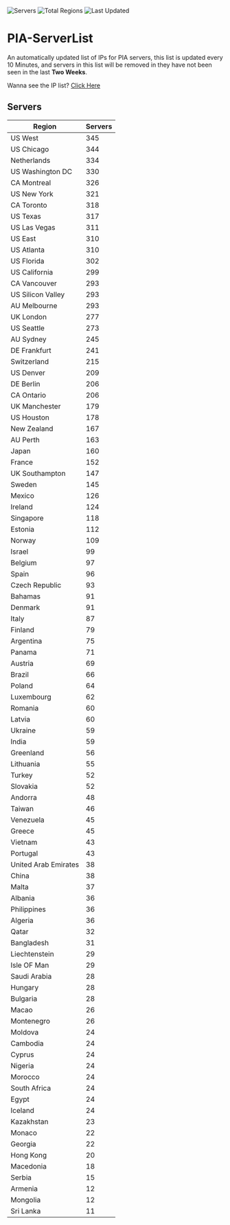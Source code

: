 ![Servers](https://img.shields.io/badge/Servers-11,486-darkgreen)
![Total Regions](https://img.shields.io/badge/Total_Regions-97-darkgreen)
![Last Updated](https://img.shields.io/badge/Last_Updated-December_15_2024_10:31_EST-darkgreen)

# PIA-ServerList
An automatically updated list of IPs for PIA servers, this list is updated every 10 Minutes, and servers in this list will be removed in they have not been seen in the last **Two Weeks**.

Wanna see the IP list? [Click Here](./servers.json)

## Servers
| Region               | Servers |
|----------------------|---------|
| US West | 345 |
| US Chicago | 344 |
| Netherlands | 334 |
| US Washington DC | 330 |
| CA Montreal | 326 |
| US New York | 321 |
| CA Toronto | 318 |
| US Texas | 317 |
| US Las Vegas | 311 |
| US East | 310 |
| US Atlanta | 310 |
| US Florida | 302 |
| US California | 299 |
| CA Vancouver | 293 |
| US Silicon Valley | 293 |
| AU Melbourne | 293 |
| UK London | 277 |
| US Seattle | 273 |
| AU Sydney | 245 |
| DE Frankfurt | 241 |
| Switzerland | 215 |
| US Denver | 209 |
| DE Berlin | 206 |
| CA Ontario | 206 |
| UK Manchester | 179 |
| US Houston | 178 |
| New Zealand | 167 |
| AU Perth | 163 |
| Japan | 160 |
| France | 152 |
| UK Southampton | 147 |
| Sweden | 145 |
| Mexico | 126 |
| Ireland | 124 |
| Singapore | 118 |
| Estonia | 112 |
| Norway | 109 |
| Israel | 99 |
| Belgium | 97 |
| Spain | 96 |
| Czech Republic | 93 |
| Bahamas | 91 |
| Denmark | 91 |
| Italy | 87 |
| Finland | 79 |
| Argentina | 75 |
| Panama | 71 |
| Austria | 69 |
| Brazil | 66 |
| Poland | 64 |
| Luxembourg | 62 |
| Romania | 60 |
| Latvia | 60 |
| Ukraine | 59 |
| India | 59 |
| Greenland | 56 |
| Lithuania | 55 |
| Turkey | 52 |
| Slovakia | 52 |
| Andorra | 48 |
| Taiwan | 46 |
| Venezuela | 45 |
| Greece | 45 |
| Vietnam | 43 |
| Portugal | 43 |
| United Arab Emirates | 38 |
| China | 38 |
| Malta | 37 |
| Albania | 36 |
| Philippines | 36 |
| Algeria | 36 |
| Qatar | 32 |
| Bangladesh | 31 |
| Liechtenstein | 29 |
| Isle OF Man | 29 |
| Saudi Arabia | 28 |
| Hungary | 28 |
| Bulgaria | 28 |
| Macao | 26 |
| Montenegro | 26 |
| Moldova | 24 |
| Cambodia | 24 |
| Cyprus | 24 |
| Nigeria | 24 |
| Morocco | 24 |
| South Africa | 24 |
| Egypt | 24 |
| Iceland | 24 |
| Kazakhstan | 23 |
| Monaco | 22 |
| Georgia | 22 |
| Hong Kong | 20 |
| Macedonia | 18 |
| Serbia | 15 |
| Armenia | 12 |
| Mongolia | 12 |
| Sri Lanka | 11 |